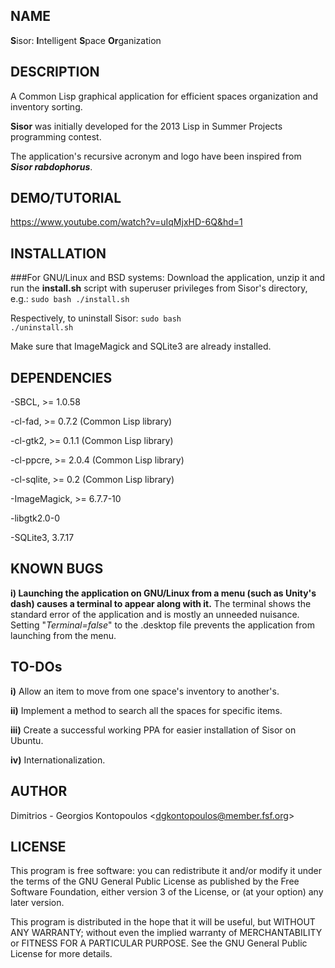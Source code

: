 ## NAME

<b>S</b>isor: <b>I</b>ntelligent <b>S</b>pace <b>Or</b>ganization

## DESCRIPTION

A Common Lisp graphical application for efficient spaces organization and inventory sorting.

<b>Sisor</b> was initially developed for the <a href="http://lispinsummerprojects.org/" style="text-decoration:none">2013 Lisp in Summer Projects programming contest</a>.

The application's <a href="http://en.wikipedia.org/wiki/Recursive_acronym#Computer-related_examples" style="text-decoration:none">recursive acronym</a> and logo have been inspired from <b><i><a href="http://en.wikipedia.org/wiki/Sisor" style="text-decoration:none">Sisor rabdophorus</a></i></b>.

## DEMO/TUTORIAL

https://www.youtube.com/watch?v=uIqMjxHD-6Q&hd=1

## INSTALLATION

###For GNU/Linux and BSD systems:
Download the application, unzip it and run the <b>install.sh</b> script with superuser privileges from Sisor's directory, e.g.:
<code>sudo bash ./install.sh</code>

Respectively, to uninstall Sisor:
<code>sudo bash ./uninstall.sh</code>

Make sure that ImageMagick and SQLite3 are already installed.

## DEPENDENCIES

\-<a href="http://www.sbcl.org/" style="text-decoration:none">SBCL</a>, >= 1.0.58

\-<a href="http://weitz.de/cl-fad/" style="text-decoration:none">cl-fad</a>, >= 0.7.2 (Common Lisp library)

\-<a href="http://www.cliki.net/cl-gtk2" style="text-decoration:none">cl-gtk2</a>, >= 0.1.1 (Common Lisp library)

\-<a href="http://weitz.de/cl-ppcre/" style="text-decoration:none">cl-ppcre</a>, >= 2.0.4 (Common Lisp library)

\-<a href="http://common-lisp.net/project/cl-sqlite/" style="text-decoration:none">cl-sqlite</a>, >= 0.2 (Common Lisp library)

\-<a href="http://www.imagemagick.org/" style="text-decoration:none">ImageMagick</a>, >= 6.7.7-10

\-libgtk2.0-0

\-<a href="https://www.sqlite.org/" style="text-decoration:none">SQLite3</a>, 3.7.17

## KNOWN BUGS

<b>i) <a href="https://github.com/dgkontopoulos/Sisor/issues/1" style="text-decoration:none">Launching the application on GNU/Linux from a menu (such as Unity's dash) causes a terminal to appear along with it.</a></b> The terminal shows the standard error of the application and is mostly an unneeded nuisance. Setting "<i>Terminal=false</i>" to the .desktop file prevents the application from launching from the menu.

## TO-DOs

<b>i)</b> Allow an item to move from one space's inventory to another's.

<b>ii)</b> Implement a method to search all the spaces for specific items.

<b>iii)</b> Create a successful working PPA for easier installation of Sisor on Ubuntu.

<b>iv)</b> Internationalization.

## AUTHOR

Dimitrios - Georgios Kontopoulos <<dgkontopoulos@member.fsf.org>>

## LICENSE

This program is free software: you can redistribute it and/or modify
it under the terms of the GNU General Public License as
published by the Free Software Foundation, either version 3 of the
License, or (at your option) any later version.

This program is distributed in the hope that it will be useful,
but WITHOUT ANY WARRANTY; without even the implied warranty of
MERCHANTABILITY or FITNESS FOR A PARTICULAR PURPOSE.  See the
<a href="https://www.gnu.org/copyleft/gpl.html" style="text-decoration:none">GNU General Public License</a> for more details.

